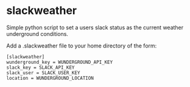 # slackweather
Simple python script to set a users slack status as the current weather underground conditions.

Add a .slackweather file to your home directory of the form:
```
[slackweather]
wunderground_key = WUNDERGROUND_API_KEY
slack_key = SLACK_API_KEY
slack_user = SLACK_USER_KEY
location = WUNDERGROUND_LOCATION
```
